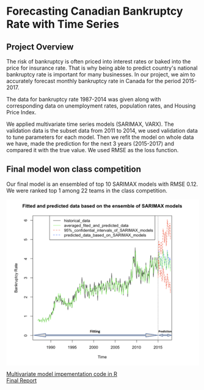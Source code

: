 # Forecasting Canadian Bankruptcy Rate with Time Series

## Project Overview

The risk of bankruptcy is often priced into interest rates or baked into the price for insurance rate. That is why being able to predict country's national bankruptcy rate is important for many businesses.
In our project, we aim to accurately forecast monthly bankruptcy rate in Canada for the period 2015-2017.

The data for bankruptcy rate 1987-2014 was given along with corresponding data on unemployment rates, population rates, and Housing Price Index. 
 
We applied multivariate time series models (SARIMAX, VARX). The validation data is the subset data from 2011 to 2014, we used validation data to tune parameters for each model. Then we refit the model on whole data we have, made the prediction for the next 3 years (2015-2017) and compared it with the true value. We used RMSE as the loss function. 

## Final model won class competition
Our final model is an ensembled of top 10 SARIMAX models with RMSE 0.12. We were ranked top 1 among 22 teams in the class competition.
<p align="center"> <img src="Images/prediction.png" align="middle" width=600>
</p>

[Multivariate model impementation code in R](https://github.com/katjawittfoth/Bankruptcy_Rate/blob/master/Time%20Series%20Modeling.ipynb)
<br>
[Final Report](https://github.com/katjawittfoth/Bankruptcy_Rate/blob/master/Team1.7report.pdf)

